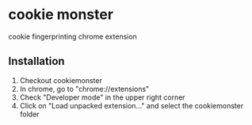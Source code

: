 cookie monster
==============

cookie fingerprinting chrome extension

Installation
--------------

1. Checkout cookiemonster
2. In chrome, go to "chrome://extensions"
3. Check "Developer mode" in the upper right corner
4. Click on "Load unpacked extension..." and select the cookiemonster folder